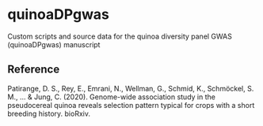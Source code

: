 # quinoaDPgwas
Custom scripts and source data for the quinoa diversity panel GWAS (quinoaDPgwas) manuscript 

## Reference
Patirange, D. S., Rey, E., Emrani, N., Wellman, G., Schmid, K., Schmöckel, S. M., ... & Jung, C. (2020). Genome-wide association study in the pseudocereal quinoa reveals selection pattern typical for crops with a short breeding history. bioRxiv.
